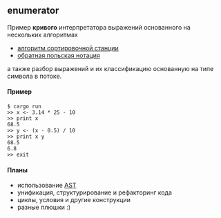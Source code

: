 ## enumerator

Пример **кривого** интерпретатора выражений основанного на нескольких алгоритмах
* [алгоритм сортировочной станции](https://ru.wikipedia.org/wiki/Алгоритм_сортировочной_станции)
* [обратная польская нотация](https://ru.wikipedia.org/wiki/Обратная_польская_запись)

а также разбор выражений и их классификацию основанную на типе символа в потоке.

#### Пример
```
$ cargo run
>> x <- 3.14 * 25 - 10
>> print x
68.5
>> y <- (x - 0.5) / 10
>> print x y
68.5
6.8
>> exit
```

#### Планы
* использование [AST](https://ru.wikipedia.org/wiki/Абстрактное_синтаксическое_дерево)
* унификация, структурирование и рефакторинг кода
* циклы, условия и другие конструкции
* разные плюшки :)
